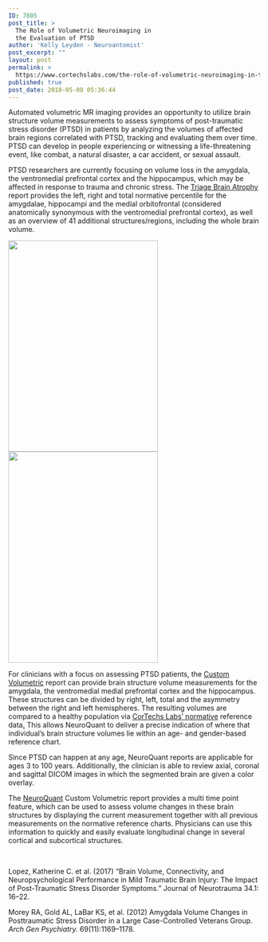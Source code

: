 ```yaml
---
ID: 7805
post_title: >
  The Role of Volumetric Neuroimaging in
  the Evaluation of PTSD
author: 'Kelly Leyden - Neuroantomist'
post_excerpt: ""
layout: post
permalink: >
  https://www.cortechslabs.com/the-role-of-volumetric-neuroimaging-in-the-evaluation-of-ptsd/
published: true
post_date: 2018-05-08 05:36:44
---
```

Automated volumetric MR imaging provides an opportunity to utilize brain structure volume measurements to assess symptoms of post-traumatic stress disorder (PTSD) in patients by analyzing the volumes of affected brain regions correlated with PTSD, tracking and evaluating them over time. PTSD can develop in people experiencing or witnessing a life-threatening event, like combat, a natural disaster, a car accident, or sexual assault.

PTSD researchers are currently focusing on volume loss in the amygdala, the ventromedial prefrontal cortex and the hippocampus, which may be affected in response to trauma and chronic stress. The <a href="http://www.cortechslabs.com/neuroquant/tba">Triage Brain Atrophy</a> report provides the left, right and total normative percentile for the amygdalae, hippocampi and the medial orbitofrontal (considered anatomically synonymous with the ventromedial prefrontal cortex), as well as an overview of 41 additional structures/regions, including the whole brain volume.

<img class="alignnone wp-image-7810" src="https://www.cortechslabs.com/wp-content/uploads/2018/05/PTSD-example__CustomReport_Page_1.png" alt="" width="300" height="424" /> <img class="alignnone wp-image-7811" src="https://www.cortechslabs.com/wp-content/uploads/2018/05/PTSD-example__CustomReport_Page_2.png" alt="" width="300" height="424" />

For clinicians with a focus on assessing PTSD patients, the <a href="http://www.cortechslabs.com/neuroquant/custom">Custom Volumetric</a> report can provide brain structure volume measurements for the amygdala, the ventromedial medial prefrontal cortex and the hippocampus. These structures can be divided by right, left, total and the asymmetry between the right and left hemispheres. The resulting volumes are compared to a healthy population via <a href="https://www.cortechslabs.com/whitepapers/">CorTechs Labs’ normative</a> reference data<a href="http://offers.cortechslabs.com/normativedatabase">.</a> This allows NeuroQuant to deliver a precise indication of where that individual’s brain structure volumes lie within an age- and gender-based reference chart.

Since PTSD can happen at any age, NeuroQuant reports are applicable for ages 3 to 100 years. Additionally, the clinician is able to review axial, coronal and sagittal DICOM images in which the segmented brain are given a color overlay.

The <a href="https://www.cortechslabs.com/neuroquant">NeuroQuant</a> Custom Volumetric report provides a multi time point feature, which can be used to assess volume changes in these brain structures by displaying the current measurement together with all previous measurements on the normative reference charts. Physicians can use this information to quickly and easily evaluate longitudinal change in several cortical and subcortical structures.

&nbsp;

Lopez, Katherine C. et al. (2017) “Brain Volume, Connectivity, and Neuropsychological Performance in Mild Traumatic Brain Injury: The Impact of Post-Traumatic Stress Disorder Symptoms.” Journal of Neurotrauma 34.1: 16–22.

Morey RA, Gold AL, LaBar KS, et al. (2012) Amygdala Volume Changes in Posttraumatic Stress Disorder in a Large Case-Controlled Veterans Group. <em>Arch Gen Psychiatry.</em> 69(11):1169–1178.
